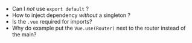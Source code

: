 - Can I _not_ use `export default` ?
- How to inject dependency _without_ a singleton ?
- Is the `.vue` required for imports?
- Why do example put the `Vue.use(Router)` next to the router instead of the main?
